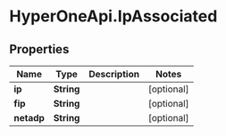# HyperOneApi.IpAssociated

## Properties

Name | Type | Description | Notes
------------ | ------------- | ------------- | -------------
**ip** | **String** |  | [optional] 
**fip** | **String** |  | [optional] 
**netadp** | **String** |  | [optional] 


